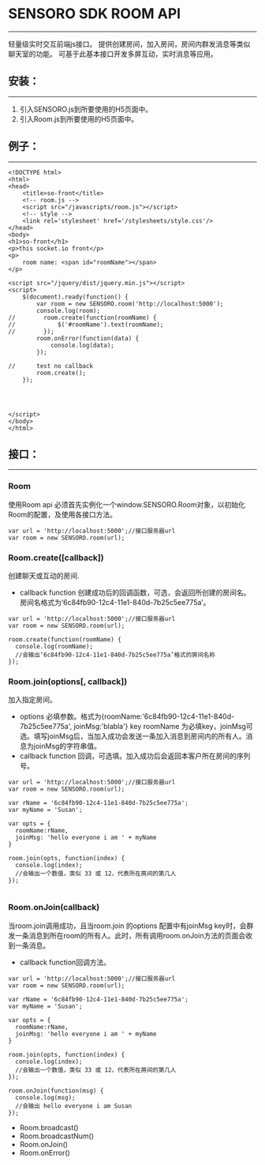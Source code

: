 # SENSORO SDK ROOM API


---



轻量级实时交互前端js接口。
提供创建房间，加入房间，房间内群发消息等类似聊天室的功能。
可基于此基本接口开发多屏互动，实时消息等应用。


## 安装：


---
1. 引入SENSORO.js到所要使用的H5页面中。
2. 引入Room.js到所要使用的H5页面中。




## 例子：


---
```
<!DOCTYPE html>
<html>
<head>
    <title>so-front</title>
    <!-- room.js -->
    <script src="/javascripts/room.js"></script>
    <!-- style -->
    <link rel='stylesheet' href='/stylesheets/style.css'/>
</head>
<body>
<h1>so-front</h1>
<p>this socket.io front</p>
<p>
    room name: <span id="roomName"></span>
</p>

<script src="/jquery/dist/jquery.min.js"></script>
<script>
    $(document).ready(function() {
        var room = new SENSORO.room('http://localhost:5000');
        console.log(room);
//        room.create(function(roomName) {
//            $('#roomName').text(roomName);
//        });
        room.onError(function(data) {
            console.log(data);
        });

//      test no callback
        room.create();
    });




</script>
</body>
</html>

```


## 接口：


---

### Room
使用Room api 必须首先实例化一个window.SENSORO.Room对象，以初始化Room的配置，及使用各接口方法。
```
var url = 'http://localhost:5000';//接口服务器url
var room = new SENSORO.room(url);
```





### Room.create([callback])
创建聊天或互动的房间.

* callback function 创建成功后的回调函数，可选，会返回所创建的房间名。房间名格式为‘6c84fb90-12c4-11e1-840d-7b25c5ee775a’。



```
var url = 'http://localhost:5000';//接口服务器url
var room = new SENSORO.room(url);

room.create(function(roomName) {
  console.log(roomName);
  //会输出‘6c84fb90-12c4-11e1-840d-7b25c5ee775a’格式的房间名称
});
```

### Room.join(options[, callback])
加入指定房间。
* options 必填参数。格式为{roomName:'6c84fb90-12c4-11e1-840d-7b25c5ee775a', joinMsg:'blabla'} key roomName 为必填key，joinMsg可选。填写joinMsg后，当加入成功会发送一条加入消息到房间内的所有人。消息为joinMsg的字符串值。
* callback function 回调，可选填。加入成功后会返回本客户所在房间的序列号。

```
var url = 'http://localhost:5000';//接口服务器url
var room = new SENSORO.room(url);

var rName = '6c84fb90-12c4-11e1-840d-7b25c5ee775a';
var myName = 'Susan';

var opts = {
  roomName:rName, 
  joinMsg: 'hello everyone i am ' + myName
}

room.join(opts, function(index) {
  console.log(index);
  //会输出一个数值，类似 33 或 12，代表所在房间的第几人
});


```


### Room.onJoin(callback)
当room.join调用成功，且当room.join 的options 配置中有joinMsg key时，会群发一条消息到所在room的所有人。此时，所有调用room.onJoin方法的页面会收到一条消息。

* callback function回调方法。

```
var url = 'http://localhost:5000';//接口服务器url
var room = new SENSORO.room(url);

var rName = '6c84fb90-12c4-11e1-840d-7b25c5ee775a';
var myName = 'Susan';

var opts = {
  roomName:rName, 
  joinMsg: 'hello everyone i am ' + myName
}

room.join(opts, function(index) {
  console.log(index);
  //会输出一个数值，类似 33 或 12，代表所在房间的第几人
});

room.onJoin(function(msg) {
  console.log(msg);
  //会输出 hello everyone i am Susan
});

```

* Room.broadcast()
* Room.broadcastNum()
* Room.onJoin()
* Room.onError()





